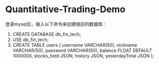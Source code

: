 # Quantitative-Trading-Demo
登录mysql后，输入以下命令来创建相应的数据库：
1. CREATE DATABASE db_fin_tech;
2. USE db_fin_tech;
3. CREATE TABLE users (
    username VARCHAR(50),
    nickname VARCHAR(50),
    password VARCHAR(50),
    balance FLOAT DEFAULT 1000000,
    stocks_held JSON,
    history JSON,
    yesterdayTotal JSON
);
